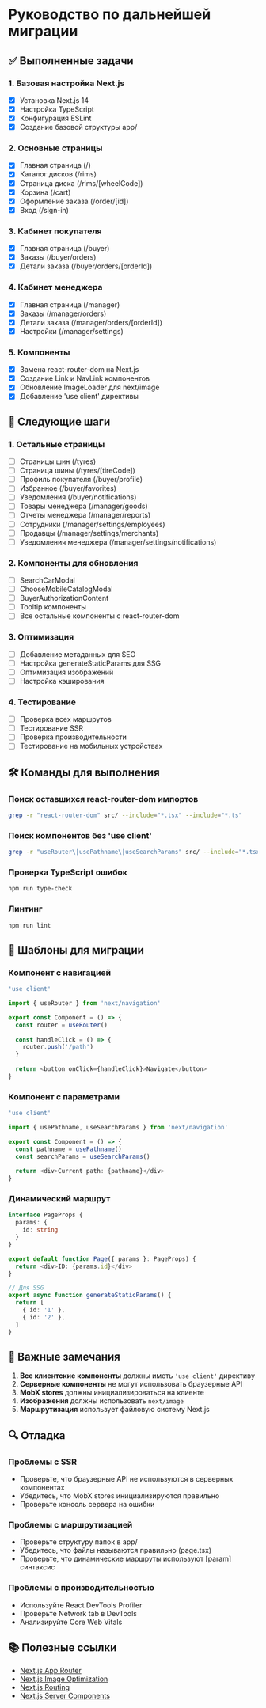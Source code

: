 # Руководство по дальнейшей миграции

## ✅ Выполненные задачи

### 1. Базовая настройка Next.js
- [x] Установка Next.js 14
- [x] Настройка TypeScript
- [x] Конфигурация ESLint
- [x] Создание базовой структуры app/

### 2. Основные страницы
- [x] Главная страница (/)
- [x] Каталог дисков (/rims)
- [x] Страница диска (/rims/[wheelCode])
- [x] Корзина (/cart)
- [x] Оформление заказа (/order/[id])
- [x] Вход (/sign-in)

### 3. Кабинет покупателя
- [x] Главная страница (/buyer)
- [x] Заказы (/buyer/orders)
- [x] Детали заказа (/buyer/orders/[orderId])

### 4. Кабинет менеджера
- [x] Главная страница (/manager)
- [x] Заказы (/manager/orders)
- [x] Детали заказа (/manager/orders/[orderId])
- [x] Настройки (/manager/settings)

### 5. Компоненты
- [x] Замена react-router-dom на Next.js
- [x] Создание Link и NavLink компонентов
- [x] Обновление ImageLoader для next/image
- [x] Добавление 'use client' директивы

## 🔄 Следующие шаги

### 1. Остальные страницы
- [ ] Страницы шин (/tyres)
- [ ] Страница шины (/tyres/[tireCode])
- [ ] Профиль покупателя (/buyer/profile)
- [ ] Избранное (/buyer/favorites)
- [ ] Уведомления (/buyer/notifications)
- [ ] Товары менеджера (/manager/goods)
- [ ] Отчеты менеджера (/manager/reports)
- [ ] Сотрудники (/manager/settings/employees)
- [ ] Продавцы (/manager/settings/merchants)
- [ ] Уведомления менеджера (/manager/settings/notifications)

### 2. Компоненты для обновления
- [ ] SearchCarModal
- [ ] ChooseMobileCatalogModal
- [ ] BuyerAuthorizationContent
- [ ] Tooltip компоненты
- [ ] Все остальные компоненты с react-router-dom

### 3. Оптимизация
- [ ] Добавление метаданных для SEO
- [ ] Настройка generateStaticParams для SSG
- [ ] Оптимизация изображений
- [ ] Настройка кэширования

### 4. Тестирование
- [ ] Проверка всех маршрутов
- [ ] Тестирование SSR
- [ ] Проверка производительности
- [ ] Тестирование на мобильных устройствах

## 🛠️ Команды для выполнения

### Поиск оставшихся react-router-dom импортов
```bash
grep -r "react-router-dom" src/ --include="*.tsx" --include="*.ts"
```

### Поиск компонентов без 'use client'
```bash
grep -r "useRouter\|usePathname\|useSearchParams" src/ --include="*.tsx" | grep -v "'use client'"
```

### Проверка TypeScript ошибок
```bash
npm run type-check
```

### Линтинг
```bash
npm run lint
```

## 📝 Шаблоны для миграции

### Компонент с навигацией
```typescript
'use client'

import { useRouter } from 'next/navigation'

export const Component = () => {
  const router = useRouter()
  
  const handleClick = () => {
    router.push('/path')
  }
  
  return <button onClick={handleClick}>Navigate</button>
}
```

### Компонент с параметрами
```typescript
'use client'

import { usePathname, useSearchParams } from 'next/navigation'

export const Component = () => {
  const pathname = usePathname()
  const searchParams = useSearchParams()
  
  return <div>Current path: {pathname}</div>
}
```

### Динамический маршрут
```typescript
interface PageProps {
  params: {
    id: string
  }
}

export default function Page({ params }: PageProps) {
  return <div>ID: {params.id}</div>
}

// Для SSG
export async function generateStaticParams() {
  return [
    { id: '1' },
    { id: '2' },
  ]
}
```

## 🚨 Важные замечания

1. **Все клиентские компоненты** должны иметь `'use client'` директиву
2. **Серверные компоненты** не могут использовать браузерные API
3. **MobX stores** должны инициализироваться на клиенте
4. **Изображения** должны использовать `next/image`
5. **Маршрутизация** использует файловую систему Next.js

## 🔍 Отладка

### Проблемы с SSR
- Проверьте, что браузерные API не используются в серверных компонентах
- Убедитесь, что MobX stores инициализируются правильно
- Проверьте консоль сервера на ошибки

### Проблемы с маршрутизацией
- Проверьте структуру папок в app/
- Убедитесь, что файлы называются правильно (page.tsx)
- Проверьте, что динамические маршруты используют [param] синтаксис

### Проблемы с производительностью
- Используйте React DevTools Profiler
- Проверьте Network tab в DevTools
- Анализируйте Core Web Vitals

## 📚 Полезные ссылки

- [Next.js App Router](https://nextjs.org/docs/app)
- [Next.js Image Optimization](https://nextjs.org/docs/app/building-your-application/optimizing/images)
- [Next.js Routing](https://nextjs.org/docs/app/building-your-application/routing)
- [Next.js Server Components](https://nextjs.org/docs/app/building-your-application/rendering/server-components)